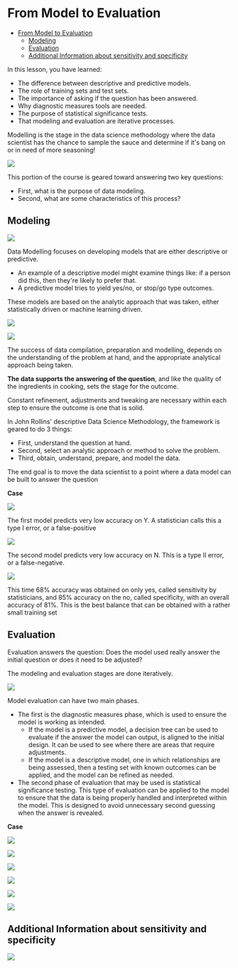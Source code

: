 # From Model to Evaluation

- [From Model to Evaluation](#from-model-to-evaluation)
  - [Modeling](#modeling)
  - [Evaluation](#evaluation)
  - [Additional Information about sensitivity and specificity](#additional-information-about-sensitivity-and-specificity)

In this lesson, you have learned:

* The difference between descriptive and predictive models.
* The role of training sets and test sets.
* The importance of asking if the question has been answered.
* Why diagnostic measures tools are needed.
* The purpose of statistical significance tests.
* That modeling and evaluation are iterative processes.

Modelling is the stage in the data science methodology where the data scientist has the chance to sample the sauce and determine if it's bang on or in need of more seasoning!

![](../res/截屏2020-01-04下午4.43.53.png)

This portion of the course is geared toward answering two key questions: 
* First, what is the purpose of data modeling.
* Second, what are some characteristics of this process?

## Modeling

![](../res/截屏2020-01-04下午4.45.54.png)

Data Modelling focuses on developing models that are either descriptive or predictive. 

* An example of a descriptive model might examine things like: if a person did this, then they're likely to prefer that. 
* A predictive model tries to yield yes/no, or stop/go type outcomes. 

These models are based on the analytic approach that was taken, either statistically driven or machine learning driven.

![](../res/截屏2020-01-04下午4.47.49.png)

![](../res/截屏2020-01-04下午4.49.37.png)

The success of data compilation, preparation and modelling, depends on the understanding of the problem at hand, and the appropriate analytical approach being taken. 

**The data supports the answering of the question**, and like the quality of the ingredients in cooking, sets the stage for the outcome. 

Constant refinement, adjustments and tweaking are necessary within each step to ensure the outcome is one that is solid. 

In John Rollins' descriptive Data Science Methodology, the framework is geared to do 3 things: 

* First, understand the question at hand. 
* Second, select an analytic approach or method to solve the problem. 
* Third, obtain, understand, prepare, and model the data. 

The end goal is to move the data scientist to a point where a data model can be built to answer the question

**Case**

![](../res/截屏2020-01-04下午4.55.39.png)

The first model predicts very low accuracy on Y. A statistician calls this a type I error, or a false-positive

![](../res/截屏2020-01-04下午4.56.01.png)

The second model predicts very low accuracy on N. This is a type II error, or a false-negative.

![](../res/截屏2020-01-04下午4.56.08.png)

This time 68% accuracy was obtained on only yes, called sensitivity by statisticians, and 85% accuracy on the no, called specificity, with an overall accuracy of 81%. This is the best balance that can be obtained with a rather small training set

## Evaluation

Evaluation answers the question: Does the model used really answer the initial question or does it need to be adjusted?

The modeling and evaluation stages are done iteratively.

![](../res/截屏2020-01-04下午5.02.19.png)

Model evaluation can have two main phases. 
* The first is the diagnostic measures phase, which is used to ensure the model is working as intended. 
  * If the model is a predictive model, a decision tree can be used to evaluate if the answer the model can output, is aligned to the initial design. It can be used to see where there are areas that require adjustments. 
  * If the model is a descriptive model, one in which relationships are being assessed, then a testing set with known outcomes can be applied, and the model can be refined as needed. 
* The second phase of evaluation that may be used is statistical significance testing. This type of evaluation can be applied to the model to ensure that the data is being properly handled and interpreted within the model. This is designed to avoid unnecessary second guessing when the answer is revealed.

**Case**

![](../res/截屏2020-01-04下午5.05.36.png)

![](../res/截屏2020-01-04下午5.05.47.png)

![](../res/截屏2020-01-04下午5.06.00.png)

![](../res/截屏2020-01-04下午5.06.11.png)

![](../res/截屏2020-01-04下午5.06.19.png)

![](../res/截屏2020-01-04下午5.06.28.png)

## Additional Information about sensitivity and specificity

![](../res/700px-Sensitivity_and_specificity.svg.png)
